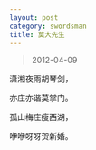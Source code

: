 ```yaml
---
layout: post
category: swordsman
title: 莫大先生
---
```


> 2012-04-09

潇湘夜雨胡琴剑，

亦庄亦谐莫掌门。

孤山梅庄瘦西湖，

咿咿呀呀贺新婚。